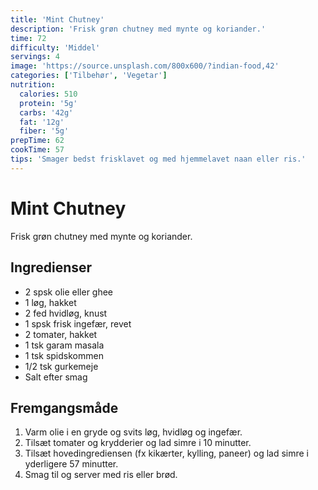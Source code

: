 ```yaml
---
title: 'Mint Chutney'
description: 'Frisk grøn chutney med mynte og koriander.'
time: 72
difficulty: 'Middel'
servings: 4
image: 'https://source.unsplash.com/800x600/?indian-food,42'
categories: ['Tilbehør', 'Vegetar']
nutrition:
  calories: 510
  protein: '5g'
  carbs: '42g'
  fat: '12g'
  fiber: '5g'
prepTime: 62
cookTime: 57
tips: 'Smager bedst frisklavet og med hjemmelavet naan eller ris.'
---
```


# Mint Chutney

Frisk grøn chutney med mynte og koriander.

## Ingredienser

- 2 spsk olie eller ghee  
- 1 løg, hakket  
- 2 fed hvidløg, knust  
- 1 spsk frisk ingefær, revet  
- 2 tomater, hakket  
- 1 tsk garam masala  
- 1 tsk spidskommen  
- 1/2 tsk gurkemeje  
- Salt efter smag

## Fremgangsmåde

1. Varm olie i en gryde og svits løg, hvidløg og ingefær.
2. Tilsæt tomater og krydderier og lad simre i 10 minutter.
3. Tilsæt hovedingrediensen (fx kikærter, kylling, paneer) og lad simre i yderligere 57 minutter.
4. Smag til og server med ris eller brød.
